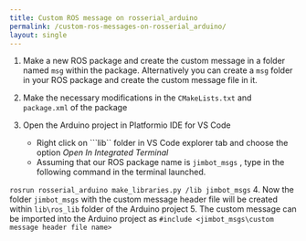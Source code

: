 ```yaml
---
title: Custom ROS message on rosserial_arduino
permalink: /custom-ros-messages-on-rosserial_arduino/
layout: single
---
```



1. Make a new ROS package and create the custom message in a folder named ```msg``` within the package. Alternatively you can create a ```msg``` folder in your ROS package and create the custom message file in it.

2. Make the necessary modifications in the ```CMakeLists.txt``` and ```package.xml``` of the package

3. Open the Arduino project in Platformio IDE for VS Code 
    - Right click on ```lib`` folder in VS Code explorer tab and choose the option _Open In Integrated Terminal_ 
    - Assuming that our ROS package name is ```jimbot_msgs``` , type in the following command in the terminal launched.

```rosrun rosserial_arduino make_libraries.py /lib jimbot_msgs```
4. Now the folder ```jimbot_msgs``` with the custom message header file will be created within ```lib\ros_lib``` folder of the Arduino project
5. The custom message can be imported into the Arduino project as ```#include <jimbot_msgs\custom message header file name>```
